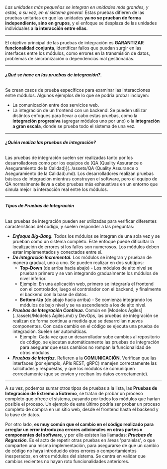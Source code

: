 *Las unidades más pequeñas se integran en unidades más grandes, y estas, a su vez, en el sistema general.* 
Estas pruebas difieren de las pruebas unitarias en que las unidades **ya no se prueban de forma independiente, sino en grupos**, y el enfoque se desplaza de las unidades individuales a **la interacción entre ellas**.
****
El objetivo principal de las pruebas de integración es **GARANTIZAR funcionalidad conjunta**, identificar fallos que puedan surgir en las interfaces entre los módulos, como errores en la transmisión de datos, problemas de sincronización o dependencias mal gestionadas.
****
###### **¿Qué se hace en las pruebas de integración?.** 
Se crean casos de prueba específicos para examinar las interacciones entre módulos. Algunos ejemplos de lo que se podría probar incluyen:
- La comunicación entre dos servicios web.
- La integración de un frontend con un backend.
Se pueden utilizar distintos enfoques para llevar a cabo estas pruebas, como la **integración progresiva** (agregar módulos uno por uno) o la **integración a gran escala**, donde se prueba todo el sistema de una vez.
****
###### **¿Quién realiza las pruebas de integración?**
Las pruebas de integración suelen ser realizadas tanto por los desarrolladores como por los equipos de [QA (Quality Assurance o Aseguramiento de la Calidad)](../assets/QA (Quality Assurance o Aseguramiento de la Calidad).md).
Los desarrolladores realizan pruebas básicas de integración mientras construyen el software, pero el equipo de QA normalmente lleva a cabo pruebas más exhaustivas en un entorno que simula mejor la interacción real entre los módulos.
****
###### **Tipos de Pruebas de Integración**
Las pruebas de integración pueden ser utilizadas para verificar diferentes características del código, y suelen responder a las preguntas:
- ***Enfoque Big-Bang.*** Todos los módulos se integran de una sola vez y se prueban como un sistema completo. Este enfoque puede dificultar la localización de errores si los fallos son numerosos. Los módulos deben estar implementados y conectados entre sí.
- ***De Integración Incremental.*** Los módulos se integran y prueban de manera gradual, uno a uno. Se pueden realizar en dos subtipos: 
	- **Top-Down** (de arriba hacia abajo) - Los módulos de alto nivel se prueban primero y se van integrando gradualmente los módulos de nivel inferior.
	- Ejemplo: En una aplicación web, primero se integraría el frontend con el controlador, luego el controlador con el backend, y finalmente el backend con la base de datos.
	- **Bottom-Up** (de abajo hacia arriba) - Se comienza integrando los módulos de bajo nivel y se va ascendiendo a los de alto nivel.
- ***Pruebas de Integración Continua.*** Común en [Modelos Ágiles](../assets/Modelos Ágiles.md) y DevOps, las pruebas de integración se realizan de forma continua a medida que se desarrollan nuevos componentes. Con cada cambio en el código se ejecuta una prueba de integración. Suelen ser automáticas.
	- Ejemplo: Cada vez que un desarrollador sube cambios al repositorio de código, se ejecutan automáticamente las pruebas de integración para asegurar que esos cambios no rompan la funcionalidad de otros módulos.
- ***Pruebas de Interfaz.*** Refieren a la **COMUNICACIÓN**. Verifican que las interfaces (por ejemplo, APIs REST, gRPC) manejen correctamente las solicitudes y respuestas, y que los módulos se comuniquen correctamente (que se envíen y reciban los datos correctamente). 
****
A su vez, podemos sumar otros tipos de pruebas a la lista, las **Pruebas de Integración de Extremo a Extremo**, se tratan de probar un proceso completo que ofrece el sistema, pasando por todos los módulos que harían posible el proceso. Un ejemplo de este último podría ser probar un proceso completo de compra en un sitio web, desde el frontend hasta el backend y la base de datos.

Por otro lado, **es muy común que el cambio en el código realizado para arreglar un error introduzca errores adicionales en otras partes o componentes del software**, y por ello existen las llamadas:
***Pruebas de Regresión.***  Es el acto de repetir otras pruebas en áreas 'paralelas', o que comparten una misma implementación, para asegurarse de que un cambio de código no haya introducido otros errores o comportamientos inesperados, en otros módulos del sistema.
Se centra en validar que cambios recientes no hayan roto funcionalidades anteriores.
